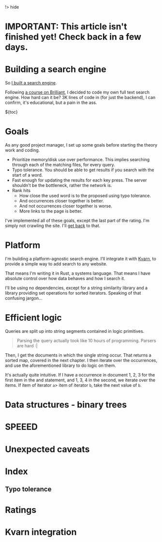 !> hide

<head>
    <title>Building a search engine</title>
    <meta name="permalinks" content="not-titles"> <!-- part of JS on icelk.dev & kvarn.org, options: disabled|enabled|not-titles -->
    <meta name="description" content="The challenges and strategies of building a full text search engine. In Rust.">
</head>

# **IMPORTANT: This article isn't finished yet! Check back in a few days.**

# Building a search engine

So [I built a search engine](https://github.com/Icelk/elipdotter).

Following [a course on Brilliant](https://brilliant.org/courses/search-fundamentals/), I decided to code my own full text search engine.
How hard can it be?
3K lines of code in (for just the backend), I can confirm, it's educational, but a pain in the ass.

${toc}

# Goals

As any good project manager, I set up some goals before starting the theory work and coding.

-   Prioritize memory/disk use over performance. This implies searching through each of the matching files, for every query.
-   Typo tolerance. You should be able to get results if you search with the start of a word.
-   Fast enough for updating the results for each key press. The server shouldn't be the bottleneck, rather the network is.
-   Rank hits
    -   How close the used word is to the proposed using typo tolerance.
    -   And occurrences closer together is better.
    -   And not occurrences closer together is worse.
    -   More links to the page is better.

I've implemented all of these goals, except the last part of the rating. I'm simply not crawling the site. I'll [get back](#kvarn-integration) to that.

# Platform

I'm building a platform-agnostic search engine. I'll integrate it with [Kvarn](https://kvarn.org/), to provide a simple way to add search to any website.

That means I'm writing it in Rust, a systems language. That means I have absolute control over how data behaves and how I search it.

I'll be using no dependencies, except for a string similarity library and a library providing set operations for sorted iterators. Speaking of that confusing jargon...

# Efficient logic

Queries are split up into string segments contained in logic primitives.

> Parsing the query actually took like 10 hours of programming. Parsers are hard :|

Then, I get the documents in which the single string occur. That returns a sorted map, covered in the next chapter.
I then iterate over the occurrences, and use the aforementioned library to do logic on them.

It's actually quite intuitive.
If I have a occurrence in document 1, 2, 3 for the first item in the and statement, and 1, 3, 4 in the second, we iterate over the items. If item of iterator `a`> item of iterator `b`, take the next value of `b`.

# Data structures - binary trees

# SPEEED

# Unexpected caveats

# Index

## Typo tolerance

# Ratings

# Kvarn integration

